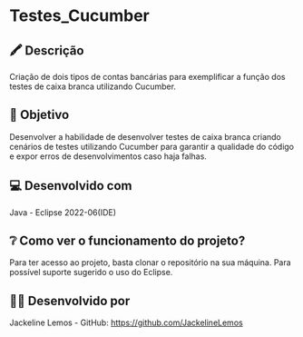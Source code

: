 # Testes_Cucumber
## 🖍️ Descrição
Criação de dois tipos de contas bancárias para exemplificar a função dos testes de caixa branca utilizando Cucumber.

## 🎯 Objetivo
Desenvolver a habilidade de desenvolver testes de caixa branca criando cenários de testes utilizando Cucumber para garantir a qualidade do código e expor erros de desenvolvimentos caso haja falhas.

## 💻 Desenvolvido com
Java - Eclipse 2022-06(IDE)

## ❔ Como ver o funcionamento do projeto?
Para ter acesso ao projeto, basta clonar o repositório na sua máquina. Para possível suporte sugerido o uso do Eclipse.

## 👩‍💻 Desenvolvido por
Jackeline Lemos - GitHub: https://github.com/JackelineLemos
